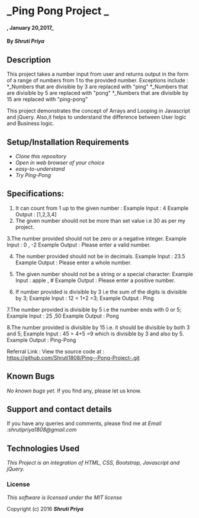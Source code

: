 # _Ping Pong Project _

#### , January 20,2017_

#### By _Shruti Priya_

## Description

This project takes a number input from user and returns output in the form of a range of numbers from 1 to the provided number. Exceptions include :
*_Numbers that are divisible by 3 are replaced with "ping"
*_Numbers that are divisible by 5 are replaced with "pong"
*_Numbers that are divisible by 15 are replaced with "ping-pong"

This project demonstrates the concept of Arrays and Looping in Javascript and jQuery. Also,it helps to understand the difference between User logic and Business logic.

## Setup/Installation Requirements

* _Clone this repository_
* _Open in web browser of your choice_
* _easy-to-understand_
* _Try Ping-Pong_

## Specifications:

1. It can count from 1 up to the given number :
  Example Input : 4
  Example Output : [1,2,3,4]
2. The given number should not be more than set value i.e 30 as per my project.

3.The number provided should not be zero or a negative integer.
  Example Input : 0 , -2
  Example Output : Please enter a valid number.

4. The number provided should not be in decimals.
Example Input : 23.5
Example Output : Please enter a whole number.

5. The given number should not be a string or a special character:
Example Input : apple , #
Example Output : Please enter a positive number.

6. If number provided is divisible by 3 i.e the sum of the digits is divisible by 3;
Example Input : 12 = 1+2 =3;
Example Output : Ping

7.The number provided is divisible by 5 i.e the number ends with 0 or 5;
Example Input : 25 ,50
Example Output : Pong

8.The number provided is divisible by 15 i.e. it should be divisible by both 3 and 5;
Example Input : 45 = 4+5 =9 which is divisible by 3 and also by 5.
Example Output : Ping-Pong


Referral Link :
View the source code at :
https://github.com/Shruti1808/Ping--Pong-Project-.git

## Known Bugs

_No known bugs yet._ If you find any, please let us know.

## Support and contact details

If you have any queries and comments, please find me at
_Email :shrutipriya1808@gmail.com_

## Technologies Used

_This Project is an integration of HTML, CSS,  Bootstrap, Javascript and jQuery._

### License

*This software is licensed under the MIT license*

Copyright (c) 2016 **_Shruti Priya_**
